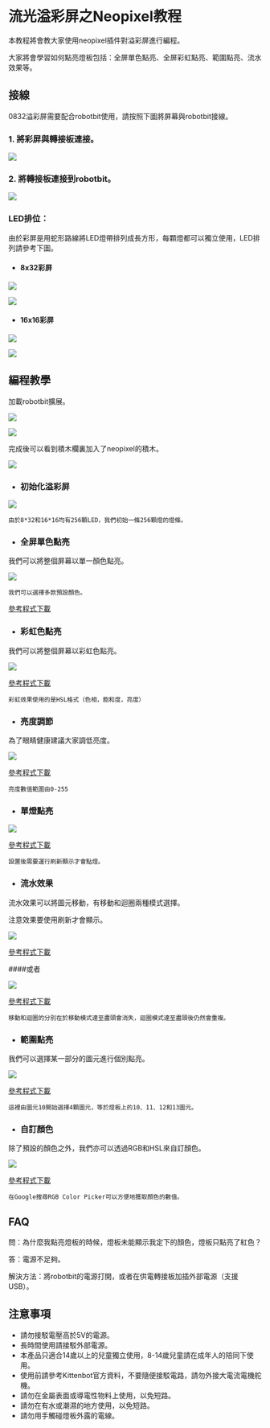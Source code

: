 # 流光溢彩屏之Neopixel教程

本教程將會教大家使用neopixel插件對溢彩屏進行編程。

大家將會學習如何點亮燈板包括：全屏單色點亮、全屏彩虹點亮、範圍點亮、流水效果等。

## 接線

0832溢彩屏需要配合robotbit使用，請按照下圖將屏幕與robotbit接線。

### 1. 將彩屏與轉接板連接。

![](./LEDMatrixT1/matrixtoadapter.jpg)

### 2. 將轉接板連接到robotbit。

![](./LEDMatrixT3/adaptertorobotbit.png)

### LED排位：

由於彩屏是用蛇形路線將LED燈帶排列成長方形，每顆燈都可以獨立使用，LED排列請參考下圖。

- #### 8x32彩屏

![](./LEDMatrixT1/0832.png)

![](./LEDMatrixT1/0832pixels.png)

- #### 16x16彩屏

![](./LEDMatrixT1/1616.png)

![](./LEDMatrixT1/1616pixels.png)

## 編程教學

加載robotbit擴展。

![](./LEDMatrixT1/2.png) 

![](./LEDMatrixT1/1.png) 

完成後可以看到積木欄裏加入了neopixel的積木。

![](./LEDMatrixT1/3.png) 

- ### 初始化溢彩屏

![](./LEDMatrixT1/code1.png)

    由於8*32和16*16均有256顆LED，我們初始一條256顆燈的燈條。

- ### 全屏單色點亮

我們可以將整個屏幕以單一顏色點亮。

![](./LEDMatrixT1/code2.png)

    我們可以選擇多款預設顏色。

[參考程式下載](https://bit.ly/LEDMatrixT1_01Hex)

- ### 彩虹色點亮

我們可以將整個屏幕以彩虹色點亮。

![](./LEDMatrixT1/code3.png)

[參考程式下載](https://bit.ly/LEDMatrixT1_02Hex)

    彩虹效果使用的是HSL格式（色相，飽和度，亮度）

- ### 亮度調節

為了眼睛健康建議大家調低亮度。

![](./LEDMatrixT1/code4.png)

[參考程式下載](https://bit.ly/LEDMatrixT1_03Hex)
    
    亮度數值範圍由0-255
    
- ### 單燈點亮

![](./LEDMatrixT1/code5.png)

[參考程式下載](https://bit.ly/LEDMatrixT1_04Hex)

    設置後需要運行刷新顯示才會點燈。
  
- ### 流水效果
   
流水效果可以將圖元移動，有移動和迴圈兩種模式選擇。

注意效果要使用刷新才會顯示。

![](./LEDMatrixT1/code6.png)

[參考程式下載](https://bit.ly/LEDMatrixT1_05Hex)

####或者

![](./LEDMatrixT1/code7.png)

[參考程式下載](https://bit.ly/LEDMatrixT1_06Hex)

    移動和迴圈的分別在於移動模式達至盡頭會消失，迴圈模式達至盡頭後仍然會重複。
    
- ### 範圍點亮

我們可以選擇某一部分的圖元進行個別點亮。

![](./LEDMatrixT1/code9.png)

[參考程式下載](https://bit.ly/LEDMatrixT1_07Hex)

    這裡由圖元10開始選擇4顆圖元，等於燈板上的10、11、12和13圖元。

- ### 自訂顏色

除了預設的顏色之外，我們亦可以透過RGB和HSL來自訂顏色。

![](./LEDMatrixT1/code8.png)

[參考程式下載](https://bit.ly/LEDMatrixT1_08Hex)

    在Google搜尋RGB Color Picker可以方便地獲取顏色的數值。
    

## FAQ

問：為什麼我點亮燈板的時候，燈板未能顯示我定下的顏色，燈板只點亮了紅色？

答：電源不足夠。

解決方法：將robotbit的電源打開，或者在供電轉接板加插外部電源（支援USB）。

## 注意事項
- 請勿接駁電壓高於5V的電源。
- 長時間使用請接駁外部電源。
- 本產品只適合14歲以上的兒童獨立使用，8-14歲兒童請在成年人的陪同下使用。
- 使用前請參考Kittenbot官方資料，不要隨便接駁電路，請勿外接大電流電機舵機。
- 請勿在金屬表面或導電性物料上使用，以免短路。
- 請勿在有水或潮濕的地方使用，以免短路。
- 請勿用手觸碰燈板外露的電線。


